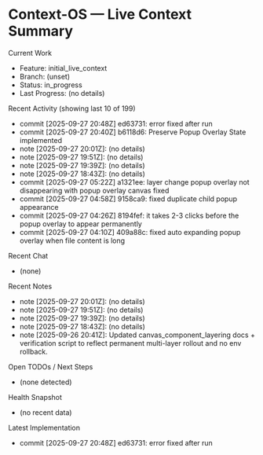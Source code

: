 # Context-OS — Live Context Summary

Current Work
- Feature: initial_live_context
- Branch: (unset)
- Status: in_progress
- Last Progress: (no details)

Recent Activity (showing last 10 of 199)
- commit [2025-09-27 20:48Z] ed63731: error fixed after run
- commit [2025-09-27 20:40Z] b6118d6: Preserve Popup Overlay State implemented
- note [2025-09-27 20:01Z]: (no details)
- note [2025-09-27 19:51Z]: (no details)
- note [2025-09-27 19:39Z]: (no details)
- note [2025-09-27 18:43Z]: (no details)
- commit [2025-09-27 05:22Z] a1321ee: layer change popup overlay not disappearing with popup overlay canvas fixed
- commit [2025-09-27 04:58Z] 9158ca9: fixed duplicate child popup appearance
- commit [2025-09-27 04:26Z] 8194fef: it takes 2-3 clicks before the popup overlay to appear permanently
- commit [2025-09-27 04:10Z] 409a88c: fixed auto expanding popup overlay when file content is long

Recent Chat
- (none)

Recent Notes
- note [2025-09-27 20:01Z]: (no details)
- note [2025-09-27 19:51Z]: (no details)
- note [2025-09-27 19:39Z]: (no details)
- note [2025-09-27 18:43Z]: (no details)
- note [2025-09-26 20:41Z]: Updated canvas_component_layering docs + verification script to reflect permanent multi-layer rollout and no env rollback.

Open TODOs / Next Steps
- (none detected)

Health Snapshot
- (no recent data)

Latest Implementation
- commit [2025-09-27 20:48Z] ed63731: error fixed after run
